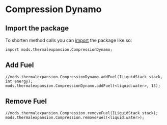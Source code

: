 # Compression Dynamo

## Import the package
To shorten method calls you can [import](/AdvancedFunctions/Import/) the package like so:  
```
import mods.thermalexpansion.CompressionDynamo;
```


## Add Fuel

```
//mods.thermalexpansion.CompressionDynamo.addFuel(ILiquidStack stack, int energy);
mods.thermalexpansion.CompressionDynamo.addFuel(<liquid:water>, 13);
```

## Remove Fuel

```
//mods.thermalexpansion.Compression.removeFuel(ILiquidStack stack);
mods.thermalexpansion.Compression.removeFuel(<liquid:water>);
```